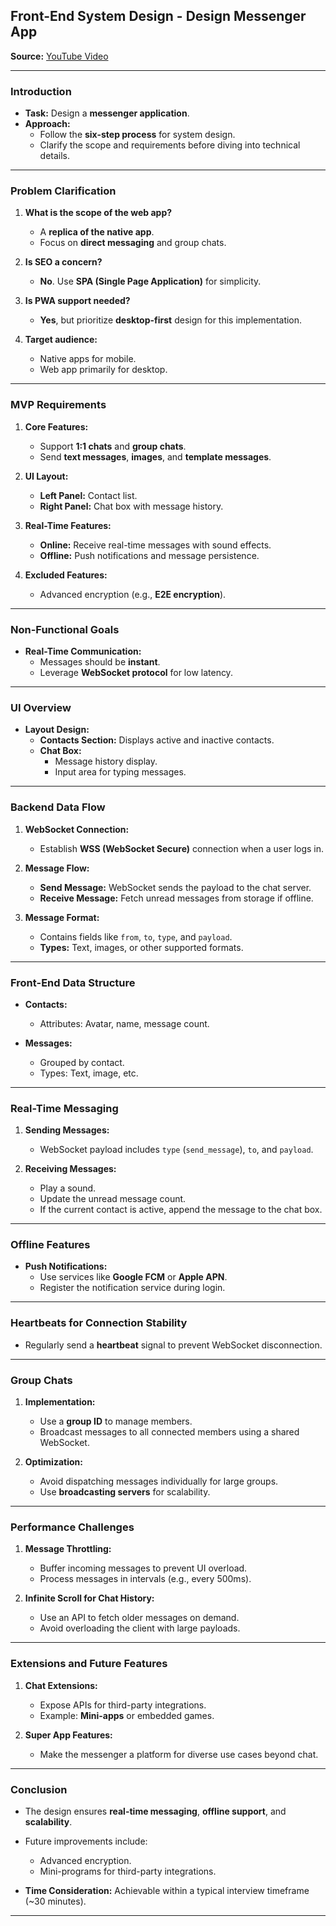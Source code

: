 
## **Front-End System Design - Design Messenger App**

**Source:** [YouTube Video](https://youtu.be/utWopFyY5cE?si=2i2SsSGzUZtFZK8s) 

---

### **Introduction**
- **Task:** Design a **messenger application**.  
- **Approach:**  
  - Follow the **six-step process** for system design.  
  - Clarify the scope and requirements before diving into technical details.

---

### **Problem Clarification**
1. **What is the scope of the web app?**  
   - A **replica of the native app**.  
   - Focus on **direct messaging** and group chats.  

2. **Is SEO a concern?**  
   - **No**. Use **SPA (Single Page Application)** for simplicity.  

3. **Is PWA support needed?**  
   - **Yes**, but prioritize **desktop-first** design for this implementation.

4. **Target audience:**  
   - Native apps for mobile.  
   - Web app primarily for desktop.

---

### **MVP Requirements**
1. **Core Features:**
   - Support **1:1 chats** and **group chats**.
   - Send **text messages**, **images**, and **template messages**.

2. **UI Layout:**
   - **Left Panel:** Contact list.  
   - **Right Panel:** Chat box with message history.  

3. **Real-Time Features:**  
   - **Online:** Receive real-time messages with sound effects.  
   - **Offline:** Push notifications and message persistence.

4. **Excluded Features:**  
   - Advanced encryption (e.g., **E2E encryption**).  

---

### **Non-Functional Goals**
- **Real-Time Communication:**  
  - Messages should be **instant**.  
  - Leverage **WebSocket protocol** for low latency.

---

### **UI Overview**
- **Layout Design:**
  - **Contacts Section:** Displays active and inactive contacts.  
  - **Chat Box:**  
    - Message history display.  
    - Input area for typing messages.  

---

### **Backend Data Flow**
1. **WebSocket Connection:**  
   - Establish **WSS (WebSocket Secure)** connection when a user logs in.

2. **Message Flow:**  
   - **Send Message:** WebSocket sends the payload to the chat server.  
   - **Receive Message:** Fetch unread messages from storage if offline.  

3. **Message Format:**  
   - Contains fields like `from`, `to`, `type`, and `payload`.  
   - **Types:** Text, images, or other supported formats.

---

### **Front-End Data Structure**
- **Contacts:**  
  - Attributes: Avatar, name, message count.  

- **Messages:**  
  - Grouped by contact.  
  - Types: Text, image, etc.  

---

### **Real-Time Messaging**
1. **Sending Messages:**  
   - WebSocket payload includes `type` (`send_message`), `to`, and `payload`.

2. **Receiving Messages:**  
   - Play a sound.  
   - Update the unread message count.  
   - If the current contact is active, append the message to the chat box.  

---

### **Offline Features**
- **Push Notifications:**  
   - Use services like **Google FCM** or **Apple APN**.  
   - Register the notification service during login.

---

### **Heartbeats for Connection Stability**
- Regularly send a **heartbeat** signal to prevent WebSocket disconnection.  

---

### **Group Chats**
1. **Implementation:**  
   - Use a **group ID** to manage members.  
   - Broadcast messages to all connected members using a shared WebSocket.

2. **Optimization:**  
   - Avoid dispatching messages individually for large groups.  
   - Use **broadcasting servers** for scalability.

---

### **Performance Challenges**
1. **Message Throttling:**  
   - Buffer incoming messages to prevent UI overload.  
   - Process messages in intervals (e.g., every 500ms).  

2. **Infinite Scroll for Chat History:**  
   - Use an API to fetch older messages on demand.  
   - Avoid overloading the client with large payloads.  

---

### **Extensions and Future Features**
1. **Chat Extensions:**  
   - Expose APIs for third-party integrations.  
   - Example: **Mini-apps** or embedded games.  

2. **Super App Features:**  
   - Make the messenger a platform for diverse use cases beyond chat.

---

### **Conclusion**
- The design ensures **real-time messaging**, **offline support**, and **scalability**.  
- Future improvements include:  
  - Advanced encryption.  
  - Mini-programs for third-party integrations.  

- **Time Consideration:** Achievable within a typical interview timeframe (~30 minutes).

---